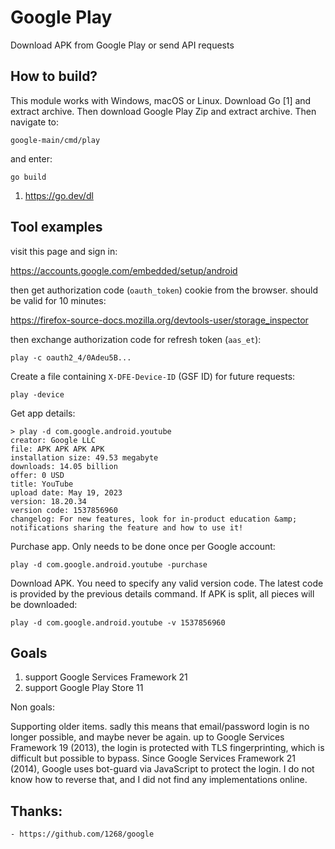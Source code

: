 # Google Play

Download APK from Google Play or send API requests

## How to build?

This module works with Windows, macOS or Linux. Download Go [1] and extract
archive. Then download Google Play Zip and extract archive. Then navigate to:

```
google-main/cmd/play
```

and enter:

```
go build
```

1. https://go.dev/dl

## Tool examples

visit this page and sign in:

https://accounts.google.com/embedded/setup/android

then get authorization code (`oauth_token`) cookie from the browser. should be
valid for 10 minutes:

<https://firefox-source-docs.mozilla.org/devtools-user/storage_inspector>

then exchange authorization code for refresh token (`aas_et`):

```
play -c oauth2_4/0Adeu5B...
```

Create a file containing `X-DFE-Device-ID` (GSF ID) for future requests:

```
play -device
```

Get app details:

```
> play -d com.google.android.youtube
creator: Google LLC
file: APK APK APK APK
installation size: 49.53 megabyte
downloads: 14.05 billion
offer: 0 USD
title: YouTube
upload date: May 19, 2023
version: 18.20.34
version code: 1537856960
changelog: For new features, look for in-product education &amp; notifications sharing the feature and how to use it!
```

Purchase app. Only needs to be done once per Google account:

```
play -d com.google.android.youtube -purchase
```

Download APK. You need to specify any valid version code. The latest code is
provided by the previous details command. If APK is split, all pieces will be
downloaded:

```
play -d com.google.android.youtube -v 1537856960
```

## Goals

1. support Google Services Framework 21
2. support Google Play Store 11

Non goals:

Supporting older items. sadly this means that email/password login is no longer
possible, and maybe never be again. up to Google Services Framework 19 (2013),
the login is protected with TLS fingerprinting, which is difficult but possible
to bypass. Since Google Services Framework 21 (2014), Google uses bot-guard via
JavaScript to protect the login. I do not know how to reverse that, and I did
not find any implementations online.

## Thanks:

    - https://github.com/1268/google
